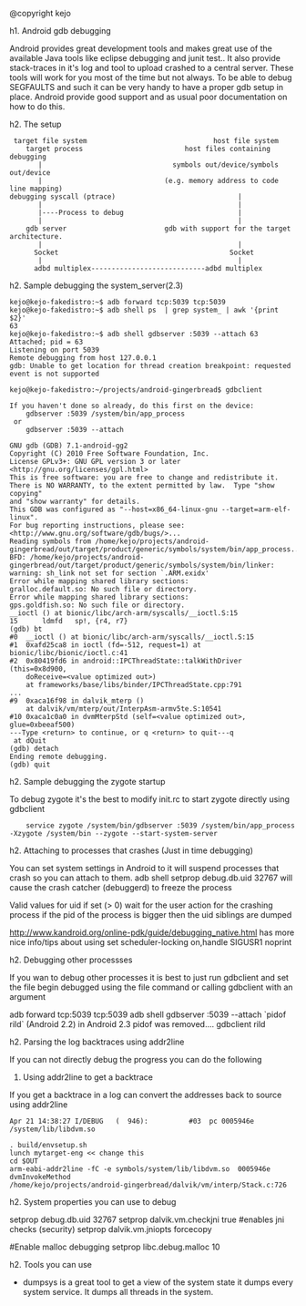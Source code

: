 @copyright kejo

h1. Android gdb debugging

Android provides great development tools and makes great use of the available Java tools 
like eclipse debugging and junit test.. It also provide stack-traces in it's log and tool to
upload crashed to a central server. These tools will work for you most of the time but not
always. To be able to debug SEGFAULTS and such it can be very handy to have a proper gdb 
setup in place. Android provide good support and as usual poor documentation on how to do this.


h2. The setup


```
 target file system                               host file system
    target process                         host files containing debugging 
       |                                symbols out/device/symbols out/device
       |                              (e.g. memory address to code line mapping)
debugging syscall (ptrace)                              |
       |                                                |
       |----Process to debug                            |
       |                                                |
    gdb server                        gdb with support for the target architecture.
       |                                                |
      Socket                                          Socket
       |                                                |
      adbd multiplex----------------------------adbd multiplex
```

h2. Sample debugging the system_server(2.3)


```
kejo@kejo-fakedistro:~$ adb forward tcp:5039 tcp:5039
kejo@kejo-fakedistro:~$ adb shell ps  | grep system_ | awk '{print $2}'
63
kejo@kejo-fakedistro:~$ adb shell gdbserver :5039 --attach 63
Attached; pid = 63
Listening on port 5039
Remote debugging from host 127.0.0.1
gdb: Unable to get location for thread creation breakpoint: requested event is not supported
```


```
kejo@kejo-fakedistro:~/projects/android-gingerbread$ gdbclient 

If you haven't done so already, do this first on the device:
    gdbserver :5039 /system/bin/app_process
 or
    gdbserver :5039 --attach 

GNU gdb (GDB) 7.1-android-gg2
Copyright (C) 2010 Free Software Foundation, Inc.
License GPLv3+: GNU GPL version 3 or later <http://gnu.org/licenses/gpl.html>
This is free software: you are free to change and redistribute it.
There is NO WARRANTY, to the extent permitted by law.  Type "show copying"
and "show warranty" for details.
This GDB was configured as "--host=x86_64-linux-gnu --target=arm-elf-linux".
For bug reporting instructions, please see:
<http://www.gnu.org/software/gdb/bugs/>...
Reading symbols from /home/kejo/projects/android-gingerbread/out/target/product/generic/symbols/system/bin/app_process...done.
BFD: /home/kejo/projects/android-gingerbread/out/target/product/generic/symbols/system/bin/linker: warning: sh_link not set for section `.ARM.exidx'
Error while mapping shared library sections:
gralloc.default.so: No such file or directory.
Error while mapping shared library sections:
gps.goldfish.so: No such file or directory.
__ioctl () at bionic/libc/arch-arm/syscalls/__ioctl.S:15
15      ldmfd   sp!, {r4, r7}
(gdb) bt
#0  __ioctl () at bionic/libc/arch-arm/syscalls/__ioctl.S:15
#1  0xafd25ca8 in ioctl (fd=-512, request=1) at bionic/libc/bionic/ioctl.c:41
#2  0x80419fd6 in android::IPCThreadState::talkWithDriver (this=0x8d900, 
    doReceive=<value optimized out>)
    at frameworks/base/libs/binder/IPCThreadState.cpp:791
...
#9  0xaca16f98 in dalvik_mterp ()
    at dalvik/vm/mterp/out/InterpAsm-armv5te.S:10541
#10 0xaca1c0a0 in dvmMterpStd (self=<value optimized out>, glue=0xbeeaf500)
---Type <return> to continue, or q <return> to quit---q
 at dQuit
(gdb) detach
Ending remote debugging.
(gdb) quit
```

h2. Sample debugging the zygote startup

To debug zygote it's the best to modify init.rc to start zygote directly using gdbclient

```
    service zygote /system/bin/gdbserver :5039 /system/bin/app_process -Xzygote /system/bin --zygote --start-system-server
```


h2. Attaching to processes that crashes (Just in time debugging)

You can set system settings in Android to it will suspend processes that crash so you
can attach to them. adb shell setprop debug.db.uid 32767 will cause the crash catcher (debuggerd) to freeze the process

Valid values for uid if set (> 0) wait for the user action for the crashing process
if the pid of the process is bigger then the  uid siblings are dumped

http://www.kandroid.org/online-pdk/guide/debugging_native.html has more nice info/tips about 
using set scheduler-locking on,handle SIGUSR1 noprint

h2. Debugging other processses

If you wan to debug other processes it is best to just run gdbclient
and set the file begin debugged using the file command or calling gdbclient with an argument

adb forward tcp:5039 tcp:5039
adb shell gdbserver :5039 --attach \`pidof rild\` (Android 2.2) in Android 2.3 pidof was removed....
gdbclient rild

h2. Parsing the log backtraces using addr2line

If you can not directly debug the progress you can do the following

1) Using addr2line to get a backtrace

If you get a backtrace in a log can convert the addresses back to source using addr2line

```
Apr 21 14:38:27 I/DEBUG   (  946):          #03  pc 0005946e  /system/lib/libdvm.so
```

```
. build/envsetup.sh
lunch mytarget-eng << change this
cd $OUT
arm-eabi-addr2line -fC -e symbols/system/lib/libdvm.so  0005946e
dvmInvokeMethod
/home/kejo/projects/android-gingerbread/dalvik/vm/interp/Stack.c:726
```

h2. System properties you can use to debug

setprop debug.db.uid 32767
setprop dalvik.vm.checkjni true #enables jni checks (security)
setprop dalvik.vm.jniopts forcecopy

#Enable malloc debugging
setprop libc.debug.malloc 10


h2. Tools you can use

* dumpsys is a great tool to get a view of the system state it dumps every system service. It dumps all threads in the system.
